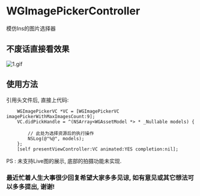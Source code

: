 # WGImagePickerController
模仿Ins的图片选择器

## 不废话直接看效果
![1.gif](https://upload-images.jianshu.io/upload_images/2404215-881d1a6767de6f05.gif?imageMogr2/auto-orient/strip)

## 使用方法
引用头文件后, 直接上代码:
```objc
    WGImagePickerVC *VC = [WGImagePickerVC imagePickerWithMaxImagesCount:9];
    VC.didPickHandle = ^(NSArray<WGAssetModel *> * _Nullable models) {
        
        // 此处为选择资源后的执行操作
        NSLog(@"%@", models);
    };
    [self presentViewController:VC animated:YES completion:nil];
```
PS : 未支持Live图的展示, 底部的拍摄功能未实现.

### 最近忙着人生大事很少回复希望大家多多见谅, 如有意见或其它想法可以多多提出, 谢谢!

